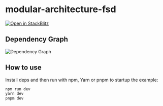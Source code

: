 # modular-architecture-fsd

[![Open in StackBlitz](https://developer.stackblitz.com/img/open_in_stackblitz.svg)](https://stackblitz.com/github/noveogroup-amorgunov/codefest15-demo-app/tree/main/packages/modular-architecture-fsd)

## Dependency Graph

![Dependency Graph](./dependency-graph-preview.svg)

## How to use

Install deps and then run with npm, Yarn or pnpm to startup the example:

```bash
npm run dev
yarn dev
pnpm dev
```
